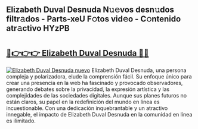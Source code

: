 ## Elizabeth Duval Desnuda N𝚞𝚎vos desn𝚞dos filtr𝚊dos - Parts-xeU F𝚘tos vid𝚎o - C𝚘ntenido atr𝚊ctivo HYzPB

# <h2><a href="http://mb332g.tromn.icu/?c=Elizabeth+Duval+Desnuda">🔗👉👉👉 Elizabeth Duval Desnuda 🔗🔗</a></h2>

[![Elizabeth Duval Desnuda nuevo](https://i.imgur.com/pEAQMta.gif)](http://mb332g.tromn.icu/?c=Elizabeth+Duval+Desnuda)
Elizabeth Duval Desnuda, una persona compleja y polarizadora, elude la comprensión fácil. Su enfoque único para crear una presencia en la web ha fascinado y provocado observadores, generando debates sobre la privacidad, la expresión artística y las complejidades de las sociedades digitales. Aunque sus planes futuros no están claros, su papel en la redefinición del mundo en línea es incuestionable. Con una dedicación inquebrantable y un atractivo innegable, el impacto de Elizabeth Duval Desnuda en la comunidad en línea es ilimitado.
